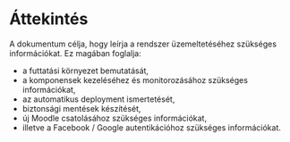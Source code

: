 # Áttekintés

A dokumentum célja, hogy leírja a rendszer üzemeltetéséhez szükséges információkat. Ez magában foglalja:

* a futtatási környezet bemutatását,
* a komponensek kezeléséhez és monitorozásához szükséges információkat,
* az automatikus deployment ismertetését,
* biztonsági mentések készítését,
* új Moodle csatolásához szükséges információkat,
* illetve a Facebook / Google autentikációhoz szükséges információkat.